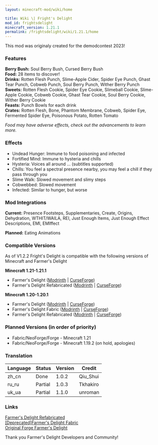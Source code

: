 ```yaml
---
layout: minecraft-mod/wiki/home

title: Wiki \| Fright's Delight
mod_id: frightsdelight
minecraft_version: 1.21.1
permalink: /frightsdelight/wiki/1.21.1/home
---
```


This mod was originaly created for the demodcontest 2023!

### Features

<strong>Berry Bush:</strong> Soul Berry Bush, Cursed Berry Bush<br>
<strong>Food:</strong> 28 items to discover!<br>
<strong>Drinks:</strong> Rotten Flesh Punch, Slime-Apple Cider, Spider Eye Punch, Ghast Tear Punch, Cobweb Punch, Soul Berry Punch, Wither Berry Punch<br>
<strong>Sweets:</strong> Rotten Flesh Cookie, Spider Eye Cookie, Slimeball Cookie, Slime-Apple Cookie, Cobweb Cookie, Ghast Tear Cookie, Soul Berry Cookie, Wither Berry Cookie<br>
<strong>Feasts:</strong> Punch Bowls for each drink<br>
<strong>Crates:</strong> Rotten Flesh, Bone, Phantom Membrane, Cobweb, Spider Eye, Fermented Spider Eye, Poisonous Potato, Rotten Tomato<br>

*Food may have adverse effects, check out the advancements to learn more.*

### Effects

- Undead Hunger: Immune to food poisoning and infected
- Fortified Mind: Immune to hysteria and chills
- Hysteria: Voices all around … (subtitles supported)
- Chills: You feel a spectral presence nearby, you may feel a chill if they pass through you
- Slime Walk: Slowed movement and slimy steps
- Cobwebbed: Slowed movement
- Infected: Similar to hunger, but worse

### Mod Integrations

**Current:** Presence Footsteps, Supplementaries, Create, Origins, Dehydration, WTHIT/WAILA, REI, Just Enough Items, Just Enough Effect Descriptions, EMI, EMIffect

**Planned:** Eating Animations

### Compatible Versions
As of V1.2.2 Fright's Delight is compatible with the following versions of Minecraft and Farmer's Delight

**Minecraft 1.21-1.21.1**
- Farmer's Delight ([Modrinth](https://modrinth.com/mod/farmers-delight) \| [CurseForge](https://www.curseforge.com/minecraft/mc-mods/farmers-delight))
- Farmer's Delight Refabricated ([Modrinth](https://modrinth.com/mod/farmers-delight-refabricated) \| [CurseForge](https://www.curseforge.com/minecraft/mc-mods/farmers-delight-refabricated))

**Minecraft 1.20-1.20.1**
- Farmer's Delight ([Modrinth](https://modrinth.com/mod/farmers-delight) \| [CurseForge](https://www.curseforge.com/minecraft/mc-mods/farmers-delight))
- Farmer's Delight Fabric ([Modrinth](https://modrinth.com/mod/farmers-delight-fabric) \| [CurseForge](https://www.curseforge.com/minecraft/mc-mods/farmers-delight-fabric))
- Farmer's Delight Refabricated ([Modrinth](https://modrinth.com/mod/farmers-delight-refabricated) \| [CurseForge](https://www.curseforge.com/minecraft/mc-mods/farmers-delight-refabricated))

### Planned Versions (in order of priority)
- Fabric/NeoForge/Forge - Minecraft 1.21
- Fabric/NeoForge/Forge - Minecraft 1.19.2 (on hold, apologies)

### Translation

| Language                | Status  | Version  | Credit            |
| ----------------------- | ------- | -------- | ----------------- |
| zh_cn                   | Done    | 1.0.2    | Qiu_Shui          |
| ru_ru                   | Partial | 1.0.3    | Tkhakiro          |
| uk_ua                   | Partial | 1.1.0    | unroman           |

### Links

[Farmer's Delight Refabricated](https://modrinth.com/mod/farmers-delight-refabricated)<br>
[[Deprecated]Farmer's Delight Fabric](https://modrinth.com/mod/farmers-delight-fabric)<br>
[Original Forge Farmer's Delight](https://modrinth.com/mod/farmers-delight)

Thank you Farmer's Delight Developers and Community!
